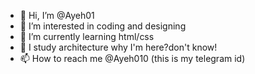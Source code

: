 - 👋 Hi, I’m @Ayeh01
- 👀 I’m interested in coding and designing 
- 🌱 I’m currently learning html/css
- 🤭 I study architecture why I'm here?don't know!
- 📫 How to reach me @Ayeh010 (this is my telegram id)

<!---
Ayeh01/Ayeh01 is a ✨ special ✨ repository because its `README.md` (this file) appears on your GitHub profile.
You can click the Preview link to take a look at your changes.
--->
